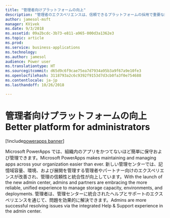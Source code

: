```yaml
---
title: "管理者向けプラットフォームの向上"
description: "管理者のエクスペリエンスは、信頼できるプラットフォームの採用で重要な鍵となります。"
author: jamesol-msft
manager: KVivek
ms.date: 9/3/2018
ms.assetid: 09a2bcdc-3b73-e811-a965-000d3a1362e3
ms.topic: article
ms.prod: 
ms.service: business-applications
ms.technology: 
ms.author: jamesol
audience: Power user
ms.translationtype: HT
ms.sourcegitcommit: d65d9c6f9cae75ea7d7934a95b3a9f67a9e10fe3
ms.openlocfilehash: 3118793a2c6c9392f9153d7d3cb0fa3f0e754688
ms.contentlocale: ja-jp
ms.lasthandoff: 10/26/2018

---
```

# <a name="better-platform-for-administrators"></a><span data-ttu-id="09c99-103">管理者向けプラットフォームの向上</span><span class="sxs-lookup"><span data-stu-id="09c99-103">Better platform for administrators</span></span>


[!include[powerapps banner](../includes/powerapps.md)]

<span data-ttu-id="09c99-104">Microsoft PowerApps では、組織内のアプリをかつてないほど簡単に保守および管理できます。</span><span class="sxs-lookup"><span data-stu-id="09c99-104">Microsoft PowerApps makes maintaining and managing apps across your organization easier than ever.</span></span> <span data-ttu-id="09c99-105">新しい管理センターでは、記憶域容量、環境、および展開を管理する管理者やパートナー向けのエクスペリエンスが改善され、管理の信頼性と統合性が向上しています。</span><span class="sxs-lookup"><span data-stu-id="09c99-105">With the launch of the new admin center, admins and partners are embracing the more reliable, unified experience to manage storage capacity, environments, and deployments.</span></span> <span data-ttu-id="09c99-106">管理者は、管理センターに統合されたヘルプとサポートのエクスペリエンスを通じて、問題を効果的に解決できます。</span><span class="sxs-lookup"><span data-stu-id="09c99-106">Admins are more successful resolving issues via the integrated Help & Support experience in the admin center.</span></span>

